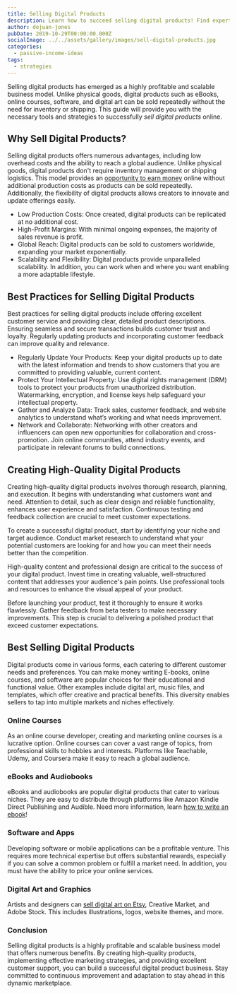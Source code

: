 ```yaml
---
title: Selling Digital Products
description: Learn how to succeed selling digital products! Find expert tips on selling digital products, from creation to marketing and setting up your online store.
author: dejuan-jones
pubDate: 2019-10-29T00:00:00.000Z
socialImage: ../../assets/gallery/images/sell-digital-products.jpg
categories:
  - passive-income-ideas
tags:
  - strategies
---
```


Selling digital products has emerged as a highly profitable and scalable business model. Unlike physical goods, digital products such as eBooks, online courses, software, and digital art can be sold repeatedly without the need for inventory or shipping. This guide will provide you with the necessary tools and strategies to successfully *sell digital products* online.

## Why Sell Digital Products?

Selling digital products offers numerous advantages, including low overhead costs and the ability to reach a global audience. Unlike physical goods, digital products don't require inventory management or shipping logistics. This model provides an [opportunity to earn money](/blog/digital-income-ideas) online without additional production costs as products can be sold repeatedly. Additionally, the flexibility of digital products allows creators to innovate and update offerings easily.

* Low Production Costs: Once created, digital products can be replicated at no additional cost.
* High-Profit Margins: With minimal ongoing expenses, the majority of sales revenue is profit.
* Global Reach: Digital products can be sold to customers worldwide, expanding your market exponentially.
* Scalability and Flexibility: Digital products provide unparalleled scalability. In addition, you can work when and where you want enabling a more adaptable lifestyle.

## Best Practices for Selling Digital Products

Best practices for selling digital products include offering excellent customer service and providing clear, detailed product descriptions. Ensuring seamless and secure transactions builds customer trust and loyalty. Regularly updating products and incorporating customer feedback can improve quality and relevance.

* Regularly Update Your Products: Keep your digital products up to date with the latest information and trends to show customers that you are committed to providing valuable, current content.
* Protect Your Intellectual Property: Use digital rights management (DRM) tools to protect your products from unauthorized distribution. Watermarking, encryption, and license keys help safeguard your intellectual property.
* Gather and Analyze Data: Track sales, customer feedback, and website analytics to understand what’s working and what needs improvement.
* Network and Collaborate: Networking with other creators and influencers can open new opportunities for collaboration and cross-promotion. Join online communities, attend industry events, and participate in relevant forums to build connections.

## Creating High-Quality Digital Products

Creating high-quality digital products involves thorough research, planning, and execution. It begins with understanding what customers want and need. Attention to detail, such as clear design and reliable functionality, enhances user experience and satisfaction. Continuous testing and feedback collection are crucial to meet customer expectations.

To create a successful digital product, start by identifying your niche and target audience. Conduct market research to understand what your potential customers are looking for and how you can meet their needs better than the competition.

High-quality content and professional design are critical to the success of your digital product. Invest time in creating valuable, well-structured content that addresses your audience's pain points. Use professional tools and resources to enhance the visual appeal of your product.

Before launching your product, test it thoroughly to ensure it works flawlessly. Gather feedback from beta testers to make necessary improvements. This step is crucial to delivering a polished product that exceed customer expectations.

## Best Selling Digital Products

Digital products come in various forms, each catering to different customer needs and preferences. You can make money writing E-books, online courses, and software are popular choices for their educational and functional value. Other examples include digital art, music files, and templates, which offer creative and practical benefits. This diversity enables sellers to tap into multiple markets and niches effectively.

### Online Courses

As an online course developer, creating and marketing online courses is a lucrative option. Online courses can cover a vast range of topics, from professional skills to hobbies and interests. Platforms like Teachable, Udemy, and Coursera make it easy to reach a global audience.

### eBooks and Audiobooks

eBooks and audiobooks are popular digital products that cater to various niches. They are easy to distribute through platforms like Amazon Kindle Direct Publishing and Audible. Need more information, learn [how to write an ebook](/blog/how-to-write-an-ebook)!

### Software and Apps

Developing software or mobile applications can be a profitable venture. This requires more technical expertise but offers substantial rewards, especially if you can solve a common problem or fulfill a market need. In addition, you must have the ability to price your online services.

### Digital Art and Graphics

Artists and designers can [sell digital art on Etsy](/blog/sell-products-on-etsy), Creative Market, and Adobe Stock. This includes illustrations, logos, website themes, and more.

### Conclusion

Selling digital products is a highly profitable and scalable business model that offers numerous benefits. By creating high-quality products, implementing effective marketing strategies, and providing excellent customer support, you can build a successful digital product business. Stay committed to continuous improvement and adaptation to stay ahead in this dynamic marketplace.
